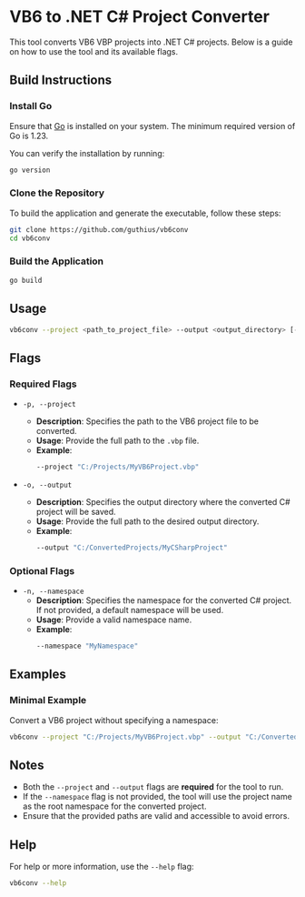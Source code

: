 # VB6 to .NET C# Project Converter

This tool converts VB6 VBP projects into .NET C# projects. Below is a guide on how to use the tool and its available flags.

## Build Instructions

### Install Go

   Ensure that [Go](https://golang.org/dl/) is installed on your system. The minimum required version of Go is 1.23.

   You can verify the installation by running:
   ```bash
   go version
   ```

### Clone the Repository

   To build the application and generate the executable, follow these steps:

   ```bash
   git clone https://github.com/guthius/vb6conv
   cd vb6conv
   ```

### Build the Application

   ```bash
   go build
   ```

## Usage

```bash
vb6conv --project <path_to_project_file> --output <output_directory> [--namespace <namespace>]
```

## Flags

### Required Flags

- `-p, --project`
  - **Description**: Specifies the path to the VB6 project file to be converted.
  - **Usage**: Provide the full path to the `.vbp` file.
  - **Example**:
    ```bash
    --project "C:/Projects/MyVB6Project.vbp"
    ```

- `-o, --output`
  - **Description**: Specifies the output directory where the converted C# project will be saved.
  - **Usage**: Provide the full path to the desired output directory.
  - **Example**:
    ```bash
    --output "C:/ConvertedProjects/MyCSharpProject"
    ```

### Optional Flags

- `-n, --namespace`
  - **Description**: Specifies the namespace for the converted C# project. If not provided, a default namespace will be used.
  - **Usage**: Provide a valid namespace name.
  - **Example**:
    ```bash
    --namespace "MyNamespace"
    ```

## Examples

### Minimal Example
Convert a VB6 project without specifying a namespace:

```bash
vb6conv --project "C:/Projects/MyVB6Project.vbp" --output "C:/ConvertedProjects/MyCSharpProject"
```

## Notes
- Both the `--project` and `--output` flags are **required** for the tool to run.
- If the `--namespace` flag is not provided, the tool will use the project name as the root namespace for the converted project.
- Ensure that the provided paths are valid and accessible to avoid errors.

## Help
For help or more information, use the `--help` flag:

```bash
vb6conv --help
```

